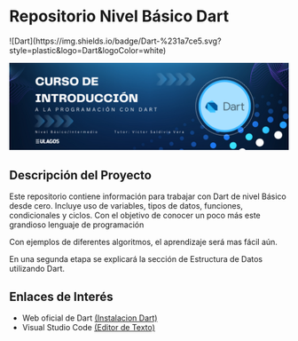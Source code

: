 # Repositorio Nivel Básico Dart
<p align="left">
   ![Dart](https://img.shields.io/badge/Dart-%231a7ce5.svg?style=plastic&logo=Dart&logoColor=white)
</p>

<img src="./assets/cursodart.png"/>

## Descripción del Proyecto

Este repositorio contiene información para trabajar con Dart de nivel Básico desde cero. 
Incluye uso de variables, tipos de datos, funciones, condicionales y ciclos. 
Con el objetivo de conocer un poco más este grandioso lenguaje de programación

Con ejemplos de diferentes algoritmos, el aprendizaje será mas fácil aún.

En una segunda etapa se explicará la sección de Estructura de Datos utilizando Dart.

## Enlaces de Interés

- Web oficial de Dart [(Instalacion Dart)][dart]
- Visual Studio Code [(Editor de Texto)][vscode]

[dart]: https://dart.dev/get-dart
[vscode]: https://code.visualstudio.com/download
